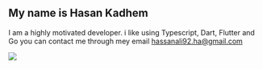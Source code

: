 ## My name is Hasan Kadhem
I am a highly motivated developer. i like using Typescript, Dart, Flutter and Go
you can contact me through mey email
hassanali92.ha@gmail.com

![](http://github-profile-summary-cards.vercel.app/api/cards/repos-per-language?username=HassanAliKadhem&theme=github)

<!-- 
![](http://github-profile-summary-cards.vercel.app/api/cards/profile-details?username=HassanAliKadhem&theme=github)

![](http://github-profile-summary-cards.vercel.app/api/cards/most-commit-language?username=HassanAliKadhem&theme=github)

![](http://github-profile-summary-cards.vercel.app/api/cards/stats?username=HassanAliKadhem&theme=github)

![](http://github-profile-summary-cards.vercel.app/api/cards/productive-time?username=HassanAliKadhem&theme=github&utcOffset=8) -->